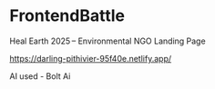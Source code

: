 # FrontendBattle
Heal Earth 2025 – Environmental NGO Landing Page

https://darling-pithivier-95f40e.netlify.app/

AI used - Bolt Ai
